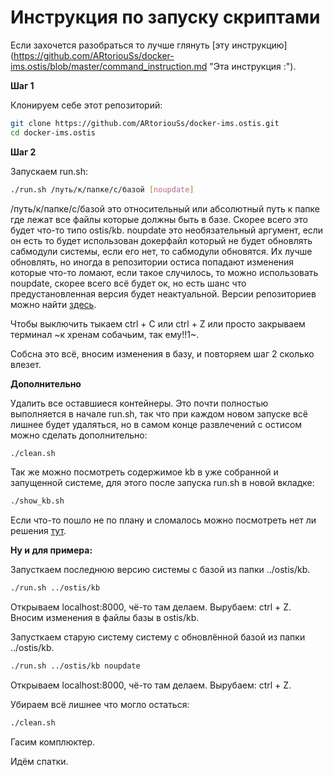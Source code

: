 # Инструкция по запуску скриптами

Если захочется разобраться то лучше глянуть [эту инструкцию](https://github.com/ARtoriouSs/docker-ims.ostis/blob/master/command_instruction.md "Эта инструкция :\").

**Шаг 1**

Клонируем себе этот репозиторий:
```bash
git clone https://github.com/ARtoriouSs/docker-ims.ostis.git
cd docker-ims.ostis
```

**Шаг 2**

Запускаем run.sh:
```bash
./run.sh /путь/к/папке/с/базой [noupdate]
```
/путь/к/папке/с/базой это относительный или абсолютный путь к папке где лежат все файлы которые должны быть в базе. Скорее всего это будет что-то типо ostis/kb. noupdate это необязательный аргумент, если он есть то будет использован докерфайл который не будет обновлять сабмодули системы, если его нет, то сабмодули обновятся. Их лучше обновлять, но иногда в репозитории остиса попадают изменения которые что-то ломают, если такое случилось, то можно использовать noupdate, скорее всего всё будет ок, но есть шанс что предустановленная версия будет неактуальной. Версии репозиториев можно найти [здесь](https://github.com/ARtoriouSs/docker-ims.ostis/blob/master/versions.md "Версии").

Чтобы выключить тыкаем ctrl + C или ctrl + Z или просто закрываем терминал ~к хренам собачьим, так ему!!1~.

Собсна это всё, вносим изменения в базу, и повторяем шаг 2 сколько влезет.

**Дополнительно**

Удалить все оставшиеся контейнеры. Это почти полностью выполняется в начале run.sh, так что при каждом новом запуске всё лишнее будет удаляться, но в самом конце развлечений с остисом можно сделать дополнительно:
```bash
./clean.sh
```

Так же можно посмотреть содержимое kb в уже собранной и запущенной системе, для этого после запуска run.sh в новой вкладке:
```bash
./show_kb.sh
```

Если что-то пошло не по плану и сломалось можно посмотреть нет ли решения [тут](https://github.com/ARtoriouSs/docker-ims.ostis/blob/master/troubleshooting.md "Расстрел проблем").

**Ну и для примера:**

Запусткаем последнюю версию системы с базой из папки ../ostis/kb.
```bash
./run.sh ../ostis/kb
```
Открываем localhost:8000, чё-то там делаем. Вырубаем: ctrl + Z. Вносим изменения в файлы базы в ostis/kb.

Запусткаем старую систему систему с обновлённой базой из папки ../ostis/kb.
```bash
./run.sh ../ostis/kb noupdate
```
Открываем localhost:8000, чё-то там делаем. Вырубаем: ctrl + Z.

Убираем всё лишнее что могло остаться:
```bash
./clean.sh
```
Гасим комплюктер.

Идём спатки.
